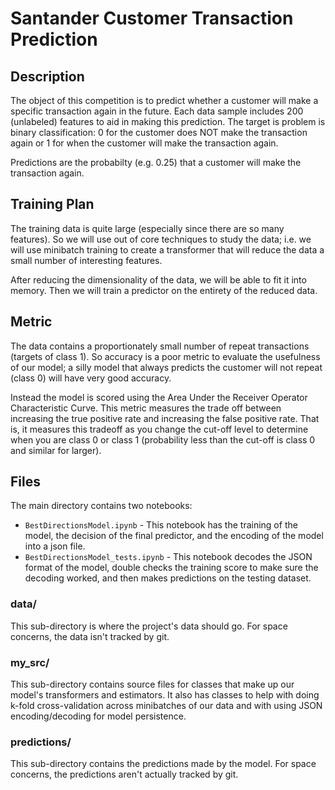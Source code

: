 # Santander Customer Transaction Prediction 

## Description

The object of this competition is to predict whether a customer will make a specific transaction again in the
future. Each data sample includes 200 (unlabeled) features to aid in making this prediction. The target is
problem is binary classification: 0 for the customer does NOT make the transaction again or 1 for when
the customer will make the transaction again.

Predictions are the probabilty (e.g. 0.25) that a customer will make the transaction again.

## Training Plan

The training data is quite large (especially since there are so many features). So we will use out
of core techniques to study the data; i.e. we will use minibatch training to create a transformer
that will reduce the data a small number of interesting features. 

After reducing the dimensionality of the data, we will be able to fit it into memory. Then we will train
a predictor on the entirety of the reduced data.

## Metric

The data contains a proportionately small number of repeat transactions (targets of class 1). So accuracy
is a poor metric to evaluate the usefulness of our model; a silly model that always predicts the customer
will not repeat (class 0) will have very good accuracy.

Instead the model is scored using the Area Under the Receiver Operator Characteristic Curve. This metric
measures the trade off between increasing the true positive rate and increasing the false positive rate. 
That is, it measures this tradeoff as you change the cut-off level to determine when you
are class 0 or class 1 (probability less than the cut-off is class 0 and similar for larger).

## Files

The main directory contains two notebooks:

* `BestDirectionsModel.ipynb` - This notebook has the training of the model, the decision of the final predictor,
and the encoding of the model into a json file. 
* `BestDirectionsModel_tests.ipynb` - This notebook decodes the JSON format of the model, double checks the
training score to make sure the decoding worked, and then makes predictions on the testing dataset. 

### data/ 

This sub-directory is where the project's data should go. For space concerns, the data isn't tracked by git.

### my\_src/ 

This sub-directory contains source files for classes that make up our model's transformers and estimators. It
also has classes to help with doing k-fold cross-validation across minibatches of our data and with using
JSON encoding/decoding for model persistence.

### predictions/

This sub-directory contains the predictions made by the model. For space concerns, the predictions aren't
actually tracked by git.
